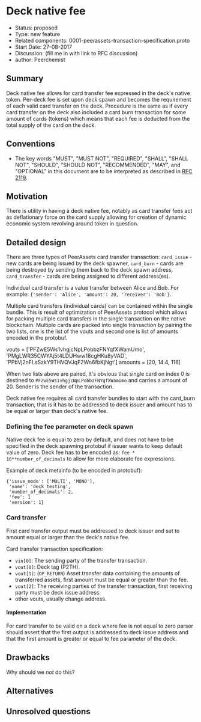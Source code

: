 # Deck native fee

- Status: proposed
- Type: new feature
- Related components: 0001-peerassets-transaction-specification.proto
- Start Date: 27-08-2017
- Discussion: (fill me in with link to RFC discussion)
- author: Peerchemist

## Summary

Deck native fee allows for card transfer fee expressed in the deck's native token. Per-deck fee is set upon deck spawn and becomes the requirement of each valid card transfer on the deck.
Procedure is the same as if every card transfer on the deck also included a card burn transaction for some amount of cards (tokens) which means that each fee is deducted from the total supply of the card on the deck.


## Conventions
- The key words "MUST", "MUST NOT", "REQUIRED", "SHALL", "SHALL NOT", "SHOULD", "SHOULD NOT", "RECOMMENDED", "MAY", and "OPTIONAL" in this document are to be interpreted as described in [RFC 2119](http://tools.ietf.org/html/rfc2119).

## Motivation

There is utility in having a deck native fee, notably as card transfer fees act as deflationary force on the card supply allowing for creation of dynamic economic system revolving around token in question.

## Detailed design

There are three types of PeerAssets card transfer transaction:
`card_issue` - new cards are being issued by the deck spawner,
`card_burn` - cards are being destroyed by sending them back to the deck spawn address,
`card_transfer` - cards are being assigned to different address(es).

Individual card transfer is a value transfer between Alice and Bob. For example: `{'sender': 'Alice', 'amount': 20, 'receiver': 'Bob'}`.

Multiple card transfers (individual cards) can be contained within the single bundle. This is result of optimization of PeerAssets protocol which allows for packing multiple card transfers in the single transaction on the native blockchain.
Multiple cards are packed into single transaction by pairing the two lists, one is the list of the vouts and second one is list of amounts encoded in the protobuf.

vouts = ['PFZwE5Ws1vhgjcNpLPobbzFNYqfXWamUmo', 'PMgLWR35CWYAj5t4LDUHww18cgHKu8yVAD', 'PPbVj2nFLsSzkY9THVQVJqF2Wn6fbKjNgt']
amounts = [20, 14.4, 116]

When two lists above are paired, it's obvious that single card on index 0 is destined to `PFZwE5Ws1vhgjcNpLPobbzFNYqfXWamUmo` and carries a amount of 20. Sender is the sender of the transaction.

Deck native fee requires all card transfer bundles to start with the card_burn transaction, that is it has to be addressed to deck issuer and amount has to be equal or larger than deck's native fee.


### Defining the fee parameter on deck spawn

Native deck fee is equal to zero by default, and does not have to be specified in the deck spawning protobuf if issuer wants to keep default value of zero.
Deck fee has to be encoded as: `fee * 10**number_of_decimals` to allow for more elaborate fee expressions.

Example of deck metainfo (to be encoded in protobuf):

```
{'issue_mode': ['MULTI', 'MONO'],
 'name': 'deck_testing',
 'number_of_decimals': 2,
 'fee': 1
 'version': 1}
```

### Card transfer

First card transfer output must be addressed to deck issuer and set to amount equal or larger than the deck's native fee.

Card transfer transaction specification:

* `vin[0]`: The sending party of the transfer transaction.
* `vout[0]`: Deck tag (P2TH).
* `vout[1]`: (`OP_RETURN`) Asset transfer data containing the amounts of transferred assets, first amount must be equal or greater than the fee.
* `vout[2]`: The receiving parties of the transfer transaction, first receiving party must be deck issue address.
* other vouts, usually change address.


#### Implementation

For card transfer to be valid on a deck where fee is not equal to zero parser should assert that the first output is addressed to deck issue address and that the first amount is greater or equal to fee parameter of the deck.

## Drawbacks

Why should we *not* do this?

## Alternatives


## Unresolved questions

